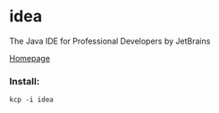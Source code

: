 # idea

The Java IDE for Professional Developers by JetBrains

[Homepage](https://www.jetbrains.com/idea/)

### Install:
```
kcp -i idea
```
